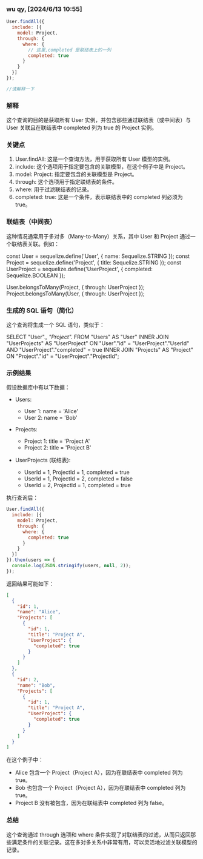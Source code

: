 ### wu qy, [2024/6/13 10:55]

```js
User.findAll({
  include: [{
    model: Project,
    through: {
      where: {
        // 这里,completed 是联结表上的一列
        completed: true
      }
    }
  }]
});

//请解释一下
```




### 解释

这个查询的目的是获取所有 User 实例，并包含那些通过联结表（或中间表）与 User 关联且在联结表中 completed 列为 true 的 Project 实例。

### 关键点

1. User.findAll: 这是一个查询方法，用于获取所有 User 模型的实例。
2. include: 这个选项用于指定要包含的关联模型，在这个例子中是 Project。
3. model: Project: 指定要包含的关联模型是 Project。
4. through: 这个选项用于指定联结表的条件。
5. where: 用于过滤联结表的记录。
6. completed: true: 这是一个条件，表示联结表中的 completed 列必须为 true。

### 联结表（中间表）

这种情况通常用于多对多（Many-to-Many）关系，其中 User 和 Project 通过一个联结表关联。例如：

const User = sequelize.define('User', { name: Sequelize.STRING });
const Project = sequelize.define('Project', { title: Sequelize.STRING });
const UserProject = sequelize.define('UserProject', {
  completed: Sequelize.BOOLEAN
});

User.belongsToMany(Project, { through: UserProject });
Project.belongsToMany(User, { through: UserProject });


### 生成的 SQL 语句（简化）

这个查询将生成一个 SQL 语句，类似于：

SELECT "User".*, "Project".*
FROM "Users" AS "User"
INNER JOIN "UserProjects" AS "UserProject" ON "User"."id" = "UserProject"."UserId" AND "UserProject"."completed" = true
INNER JOIN "Projects" AS "Project" ON "Project"."id" = "UserProject"."ProjectId";


### 示例结果

假设数据库中有以下数据：

- Users:
  - User 1: name = 'Alice'
  - User 2: name = 'Bob'

- Projects:
  - Project 1: title = 'Project A'
  - Project 2: title = 'Project B'

- UserProjects (联结表):
  - UserId = 1, ProjectId = 1, completed = true
  - UserId = 1, ProjectId = 2, completed = false
  - UserId = 2, ProjectId = 1, completed = true

执行查询后：

```js
User.findAll({
  include: [{
    model: Project,
    through: {
      where: {
        completed: true
      }
    }
  }]
}).then(users => {
  console.log(JSON.stringify(users, null, 2));
});
```


返回结果可能如下：

```json
[
  {
    "id": 1,
    "name": "Alice",
    "Projects": [
      {
        "id": 1,
        "title": "Project A",
        "UserProject": {
          "completed": true
        }
      }
    ]
  },
  {
    "id": 2,
    "name": "Bob",
    "Projects": [
      {
        "id": 1,
        "title": "Project A",
        "UserProject": {
          "completed": true
        }
      }
    ]
  }
]
```


在这个例子中：

- Alice 包含一个 Project（Project A），因为在联结表中 completed 列为 true。
- Bob 也包含一个 Project（Project A），因为在联结表中 completed 列为 true。
- Project B 没有被包含，因为在联结表中 completed 列为 false。

### 总结

这个查询通过 through 选项和 where 条件实现了对联结表的过滤，从而只返回那些满足条件的关联记录。这在多对多关系中非常有用，可以灵活地过滤关联模型的记录。